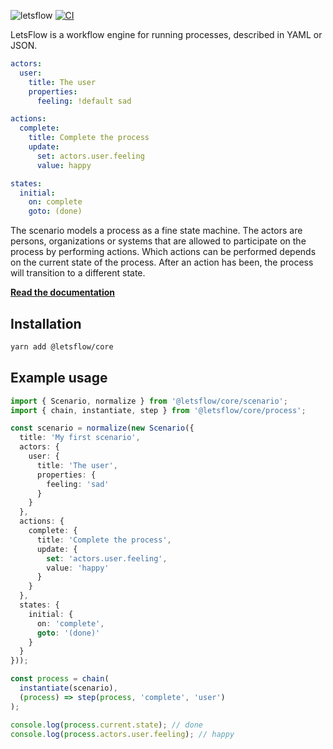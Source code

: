 ![letsflow](https://github.com/letsflow/workflow-engine/assets/100821/3852a14e-90f8-4f8f-a334-09516f43bbc1)
[![CI](https://github.com/letsflow/letsflow/actions/workflows/main.yml/badge.svg)](https://github.com/letsflow/letsflow/actions/workflows/main.yml)

LetsFlow is a workflow engine for running processes, described in YAML or JSON.

```yaml
actors:
  user:
    title: The user
    properties:
      feeling: !default sad

actions:
  complete:
    title: Complete the process
    update:
      set: actors.user.feeling
      value: happy

states:
  initial:
    on: complete
    goto: (done)
```

The scenario models a process as a fine state machine. The actors are persons, organizations or systems that are allowed
to participate on the process by performing actions. Which actions can be performed depends on the current state of the
process. After an action has been, the process will transition to a different state.

**[Read the documentation](https://www.letsflow.io/)**

## Installation

```bash
yarn add @letsflow/core
```

## Example usage

```typescript
import { Scenario, normalize } from '@letsflow/core/scenario';
import { chain, instantiate, step } from '@letsflow/core/process';

const scenario = normalize(new Scenario({
  title: 'My first scenario',
  actors: {
    user: {
      title: 'The user',
      properties: {
        feeling: 'sad'
      }
    }
  },
  actions: {
    complete: {
      title: 'Complete the process',
      update: {
        set: 'actors.user.feeling',
        value: 'happy'
      }
    }
  },
  states: {
    initial: {
      on: 'complete',
      goto: '(done)'
    }
  }
}));

const process = chain(
  instantiate(scenario),
  (process) => step(process, 'complete', 'user')
);

console.log(process.current.state); // done
console.log(process.actors.user.feeling); // happy
```
